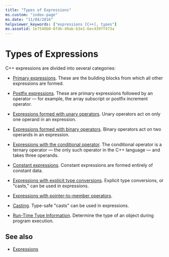 ```yaml
---
title: "Types of Expressions"
ms.custom: "index-page"
ms.date: "11/04/2016"
helpviewer_keywords: ["expressions [C++], types"]
ms.assetid: 1e7540b0-8fdb-49ab-b3e1-6ec439ff473a
---
```

# Types of Expressions

C++ expressions are divided into several categories:

- [Primary expressions](../cpp/primary-expressions.md). These are the building blocks from which all other expressions are formed.

- [Postfix expressions](../cpp/postfix-expressions.md). These are primary expressions followed by an operator — for example, the array subscript or postfix increment operator.

- [Expressions formed with unary operators](../cpp/expressions-with-unary-operators.md). Unary operators act on only one operand in an expression.

- [Expressions formed with binary operators](../cpp/expressions-with-binary-operators.md). Binary operators act on two operands in an expression.

- [Expressions with the conditional operator](../cpp/conditional-operator-q.md). The conditional operator is a ternary operator — the only such operator in the C++ language — and takes three operands.

- [Constant expressions](../cpp/cpp-constant-expressions.md). Constant expressions are formed entirely of constant data.

- [Expressions with explicit type conversions](explicit-type-conversion-operator-parens.md). Explicit type conversions, or "casts," can be used in expressions.

- [Expressions with pointer-to-member operators](../cpp/pointer-to-member-operators-dot-star-and-star.md).

- [Casting](../cpp/casting.md). Type-safe "casts" can be used in expressions.

- [Run-Time Type Information](../cpp/run-time-type-information.md). Determine the type of an object during program execution.

## See also

- [Expressions](../cpp/expressions-cpp.md)
